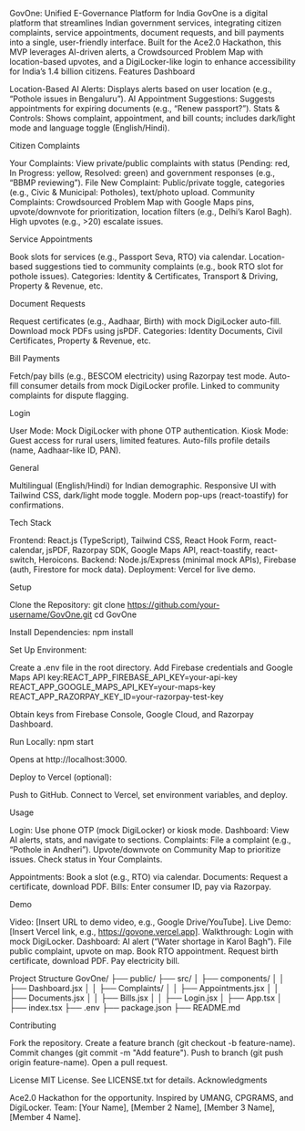 GovOne: Unified E-Governance Platform for India
GovOne is a digital platform that streamlines Indian government services, integrating citizen complaints, service appointments, document requests, and bill payments into a single, user-friendly interface. Built for the Ace2.0 Hackathon, this MVP leverages AI-driven alerts, a Crowdsourced Problem Map with location-based upvotes, and a DigiLocker-like login to enhance accessibility for India’s 1.4 billion citizens.
Features
Dashboard

Location-Based AI Alerts: Displays alerts based on user location (e.g., “Pothole issues in Bengaluru”).
AI Appointment Suggestions: Suggests appointments for expiring documents (e.g., “Renew passport?”).
Stats & Controls: Shows complaint, appointment, and bill counts; includes dark/light mode and language toggle (English/Hindi).

Citizen Complaints

Your Complaints: View private/public complaints with status (Pending: red, In Progress: yellow, Resolved: green) and government responses (e.g., “BBMP reviewing”).
File New Complaint: Public/private toggle, categories (e.g., Civic & Municipal: Potholes), text/photo upload.
Community Complaints: Crowdsourced Problem Map with Google Maps pins, upvote/downvote for prioritization, location filters (e.g., Delhi’s Karol Bagh). High upvotes (e.g., >20) escalate issues.

Service Appointments

Book slots for services (e.g., Passport Seva, RTO) via calendar.
Location-based suggestions tied to community complaints (e.g., book RTO slot for pothole issues).
Categories: Identity & Certificates, Transport & Driving, Property & Revenue, etc.

Document Requests

Request certificates (e.g., Aadhaar, Birth) with mock DigiLocker auto-fill.
Download mock PDFs using jsPDF.
Categories: Identity Documents, Civil Certificates, Property & Revenue, etc.

Bill Payments

Fetch/pay bills (e.g., BESCOM electricity) using Razorpay test mode.
Auto-fill consumer details from mock DigiLocker profile.
Linked to community complaints for dispute flagging.

Login

User Mode: Mock DigiLocker with phone OTP authentication.
Kiosk Mode: Guest access for rural users, limited features.
Auto-fills profile details (name, Aadhaar-like ID, PAN).

General

Multilingual (English/Hindi) for Indian demographic.
Responsive UI with Tailwind CSS, dark/light mode toggle.
Modern pop-ups (react-toastify) for confirmations.

Tech Stack

Frontend: React.js (TypeScript), Tailwind CSS, React Hook Form, react-calendar, jsPDF, Razorpay SDK, Google Maps API, react-toastify, react-switch, Heroicons.
Backend: Node.js/Express (minimal mock APIs), Firebase (auth, Firestore for mock data).
Deployment: Vercel for live demo.

Setup

Clone the Repository:
git clone https://github.com/your-username/GovOne.git
cd GovOne

Install Dependencies:
npm install

Set Up Environment:

Create a .env file in the root directory.
Add Firebase credentials and Google Maps API key:REACT_APP_FIREBASE_API_KEY=your-api-key
REACT_APP_GOOGLE_MAPS_API_KEY=your-maps-key
REACT_APP_RAZORPAY_KEY_ID=your-razorpay-test-key

Obtain keys from Firebase Console, Google Cloud, and Razorpay Dashboard.

Run Locally:
npm start

Opens at http://localhost:3000.

Deploy to Vercel (optional):

Push to GitHub.
Connect to Vercel, set environment variables, and deploy.

Usage

Login: Use phone OTP (mock DigiLocker) or kiosk mode.
Dashboard: View AI alerts, stats, and navigate to sections.
Complaints:
File a complaint (e.g., “Pothole in Andheri”).
Upvote/downvote on Community Map to prioritize issues.
Check status in Your Complaints.

Appointments: Book a slot (e.g., RTO) via calendar.
Documents: Request a certificate, download PDF.
Bills: Enter consumer ID, pay via Razorpay.

Demo

Video: [Insert URL to demo video, e.g., Google Drive/YouTube].
Live Demo: [Insert Vercel link, e.g., https://govone.vercel.app].
Walkthrough:
Login with mock DigiLocker.
Dashboard: AI alert (“Water shortage in Karol Bagh”).
File public complaint, upvote on map.
Book RTO appointment.
Request birth certificate, download PDF.
Pay electricity bill.

Project Structure
GovOne/
├── public/
├── src/
│ ├── components/
│ │ ├── Dashboard.jsx
│ │ ├── Complaints/
│ │ ├── Appointments.jsx
│ │ ├── Documents.jsx
│ │ ├── Bills.jsx
│ │ ├── Login.jsx
│ ├── App.tsx
│ ├── index.tsx
├── .env
├── package.json
├── README.md

Contributing

Fork the repository.
Create a feature branch (git checkout -b feature-name).
Commit changes (git commit -m "Add feature").
Push to branch (git push origin feature-name).
Open a pull request.

License
MIT License. See LICENSE.txt for details.
Acknowledgments

Ace2.0 Hackathon for the opportunity.
Inspired by UMANG, CPGRAMS, and DigiLocker.
Team: [Your Name], [Member 2 Name], [Member 3 Name], [Member 4 Name].

